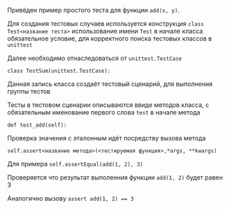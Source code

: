 Привёден пример простого теста для функции `add(x, y)`.

Для создания тестовых случаев используется конструкция `class Test<название теста>` использование имени `Test` в начале
класса обязательное условие, для корректного поиска тестовых классов в `unittest`

Далее необходимо отнаследоваться от `unittest.TestCase`

`class TestSum(unittest.TestCase):`

Данная запись класса создаёт тестовый сценарий, для выполнения группы тестов

Тесты в тестовом сценарии описываются ввиде методов класса, с обязательным именование первого слова `test` в начале метода

`def test_add(self):`

Проверка значения с эталонным идёт посредству вызова метода

`self.assert<название метода>(<тестируемая функция>,*args, **kwargs)`

Для примера `self.assertEqual(add(1, 2), 3)`

Проверяется что результат выполенния функции `add(1, 2)` будет равен 3

Аналогично вызову `assert add(1, 2) == 3`


